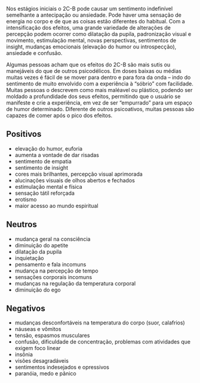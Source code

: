 Nos estágios iniciais o 2C-B pode causar um sentimento indefinível semelhante a antecipação ou ansiedade. Pode haver uma sensação de energia no corpo e de que as coisas estão diferentes do habitual. Com a intensificação dos efeitos, uma grande variedade de alterações de percepção podem ocorrer como dilatação da pupila, padronização visual e movimento, estimulação mental, novas perspectivas, sentimentos de insight, mudanças emocionais (elevação do humor ou introspecção), ansiedade e confusão.

Algumas pessoas acham que os efeitos do 2C-B são mais sutis ou manejáveis do que de outros psicodélicos. Em doses baixas ou médias muitas vezes é fácil de se mover para dentro e para fora da onda – indo do sentimento de muito envolvido com a experiência à “sóbrio” com facilidade. Muitas pessoas o descrevem como mais maléavel ou plástico, podendo ser moldado a profundidade dos seus efeitos, permitindo que o usuário se manifeste e crie a experiência, em vez de ser “empurrado” para um espaço de humor determinado. Diferente de outros psicoativos, muitas pessoas são capazes de comer após o pico dos efeitos.

## Positivos

- elevação do humor, euforia
- aumenta a vontade de dar risadas
- sentimento de empatia
- sentimento de insight
- cores mais brilhantes, percepção visual aprimorada
- alucinações visuais de olhos abertos e fechados
- estimulação mental e física
- sensação tátil reforçada
- erotismo
- maior acesso ao mundo espiritual

## Neutros

- mudança geral na consciência
- diminuição do apetite
- dilatação da pupila
- inquietação
- pensamento e fala incomuns
- mudança na percepção de tempo
- sensações corporais incomuns
- mudanças na regulação da temperatura corporal
- diminuição do ego

## Negativos

- mudanças desconfortáveis na temperatura do corpo (suor, calafrios)
- náuseas e vômitos
- tensão, espasmos musculares
- confusão, dificuldade de concentração, problemas com atividades que exigem foco linear
- insônia
- visões desagradáveis
- sentimentos indesejados e opressivos
- paranóia, medo e pânico
